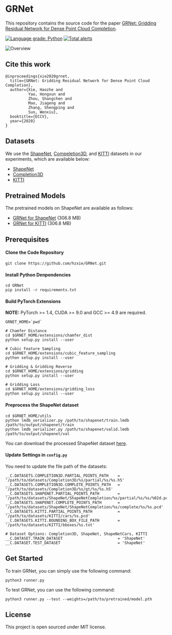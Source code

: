# GRNet

This repository contains the source code for the paper [GRNet: Gridding Residual Network for Dense Point Cloud Completion](https://arxiv.org/abs/2006.03761).

[![Language grade: Python](https://img.shields.io/lgtm/grade/python/g/hzxie/GRNet.svg?logo=lgtm&logoWidth=18)](https://lgtm.com/projects/g/hzxie/GRNet/context:python)
[![Total alerts](https://img.shields.io/lgtm/alerts/g/hzxie/GRNet.svg?logo=lgtm&logoWidth=18)](https://lgtm.com/projects/g/hzxie/GRNet/alerts/)

![Overview](https://infinitescript.com/wordpress/wp-content/uploads/2020/07/GRNet-Overview.png)

## Cite this work

```
@inproceedings{xie2020grnet,
  title={GRNet: Gridding Residual Network for Dense Point Cloud Completion},
  author={Xie, Haozhe and 
          Yao, Hongxun and 
          Zhou, Shangchen and 
          Mao, Jiageng and 
          Zhang, Shengping and 
          Sun, Wenxiu},
  booktitle={ECCV},
  year={2020}
}
```

## Datasets

We use the [ShapeNet](https://www.shapenet.org/), [Compeletion3D](http://completion3d.stanford.edu/), and [KITTI](http://www.cvlibs.net/datasets/kitti/) datasets in our experiments, which are available below:

- [ShapeNet](https://drive.google.com/drive/folders/1P_W1tz5Q4ZLapUifuOE4rFAZp6L1XTJz)
- [Completion3D](http://download.cs.stanford.edu/downloads/completion3d/dataset2019.zip)
- [KITTI](https://drive.google.com/drive/folders/1fSu0_huWhticAlzLh3Ejpg8zxzqO1z-F)

## Pretrained Models

The pretrained models on ShapeNet are available as follows:

- [GRNet for ShapeNet](https://gateway.infinitescript.com/?fileName=GRNet-ShapeNet.pth) (306.8 MB)
- [GRNet for KITTI](https://gateway.infinitescript.com/?fileName=GRNet-KITTI.pth) (306.8 MB)

## Prerequisites

#### Clone the Code Repository

```
git clone https://github.com/hzxie/GRNet.git
```

#### Install Python Denpendencies

```
cd GRNet
pip install -r requirements.txt
```

#### Build PyTorch Extensions

**NOTE:** PyTorch >= 1.4, CUDA >= 9.0 and GCC >= 4.9 are required.

```
GRNET_HOME=`pwd`

# Chamfer Distance
cd $GRNET_HOME/extensions/chamfer_dist
python setup.py install --user

# Cubic Feature Sampling
cd $GRNET_HOME/extensions/cubic_feature_sampling
python setup.py install --user

# Gridding & Gridding Reverse
cd $GRNET_HOME/extensions/gridding
python setup.py install --user

# Gridding Loss
cd $GRNET_HOME/extensions/gridding_loss
python setup.py install --user
```

#### Preprocess the ShapeNet dataset

```
cd $GRNET_HOME/utils
python lmdb_serializer.py /path/to/shapenet/train.lmdb /path/to/output/shapenet/train
python lmdb_serializer.py /path/to/shapenet/valid.lmdb /path/to/output/shapenet/val
```

You can download the processed ShapeNet dataset [here](https://gateway.infinitescript.com/?fileName=ShapeNetCompletion).

#### Update Settings in `config.py`

You need to update the file path of the datasets:

```
__C.DATASETS.COMPLETION3D.PARTIAL_POINTS_PATH    = '/path/to/datasets/Completion3D/%s/partial/%s/%s.h5'
__C.DATASETS.COMPLETION3D.COMPLETE_POINTS_PATH   = '/path/to/datasets/Completion3D/%s/gt/%s/%s.h5'
__C.DATASETS.SHAPENET.PARTIAL_POINTS_PATH        = '/path/to/datasets/ShapeNet/ShapeNetCompletion/%s/partial/%s/%s/%02d.pcd'
__C.DATASETS.SHAPENET.COMPLETE_POINTS_PATH       = '/path/to/datasets/ShapeNet/ShapeNetCompletion/%s/complete/%s/%s.pcd'
__C.DATASETS.KITTI.PARTIAL_POINTS_PATH           = '/path/to/datasets/KITTI/cars/%s.pcd'
__C.DATASETS.KITTI.BOUNDING_BOX_FILE_PATH        = '/path/to/datasets/KITTI/bboxes/%s.txt'

# Dataset Options: Completion3D, ShapeNet, ShapeNetCars, KITTI
__C.DATASET.TRAIN_DATASET                        = 'ShapeNet'
__C.DATASET.TEST_DATASET                         = 'ShapeNet'
```

## Get Started

To train GRNet, you can simply use the following command:

```
python3 runner.py
```

To test GRNet, you can use the following command:

```
python3 runner.py --test --weights=/path/to/pretrained/model.pth
```

## License

This project is open sourced under MIT license.
